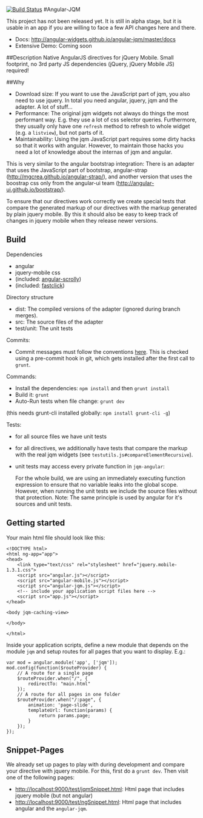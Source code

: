 [![Build Status](https://travis-ci.org/angular-widgets/angular-jqm.png)](https://travis-ci.org/angular-widgets/angular-jqm)
#Angular-JQM

This project has not been released yet. It is still in alpha stage, but it is usable in an app if you are willing to face a few API changes here and there.

* Docs: http://angular-widgets.github.io/angular-jqm/master/docs
* Extensive Demo: Coming soon

##Description
Native AngularJS directives for jQuery Mobile. Small footprint, no 3rd party JS dependencies (jQuery, jQuery Mobile JS) required!


##Why

- Download size: If you want to use the JavaScript part of jqm, you also need to use jquery.
  In total you need angular, jquery, jqm and the adapter. A lot of stuff...
- Performance: The original jqm widgets not always do things the most performant way.
  E.g. they use a lot of css selector queries. Furthermore, they usually only have one `refresh` method
  to refresh to whole widget (e.g. a `listview`), but not parts of it.
- Maintainability: Using the jqm JavaScript part requires some dirty hacks so that it works with angular.
  However, to maintain those hacks you need a lot of knowledge about the internas of jqm and angular.

This is very similar to the angular bootstrap integration: There is an adapter that uses 
the JavaScript part of bootstrap, angular-strap (http://mgcrea.github.io/angular-strap/), and another version
that uses the boostrap css only from the angular-ui team (http://angular-ui.github.io/bootstrap/).

To ensure that our directives work correctly we create special tests that compare the
generated markup of our directives with the markup generated by plain jquery mobile. By this it should
also be easy to keep track of changes in jquery mobile when they release newer versions.

## Build
Dependencies

- angular
- jquery-mobile css
- (included: [angular-scrolly](https://github.com/ajoslin/angular-scrolly))
- (included: [fastclick](https://github.com/ftlabs/fastclick))

Directory structure

- dist: The compiled versions of the adapter (ignored during branch merges).
- src: The source files of the adapter
- test/unit: The unit tests

Commits:

- Commit messages must follow the conventions [here](https://github.com/btford/grunt-conventional-changelog).
  This is checked using a pre-commit hook in git, which gets installed after the first call to `grunt`.

Commands:

- Install the dependencies: `npm install` and then `grunt install`
- Build it: `grunt`
- Auto-Run tests when file change: `grunt dev`

(this needs grunt-cli installed globally: `npm install grunt-cli -g`)

Tests:

- for all source files we have unit tests
- for all directives, we additionally have tests that compare the markup with the real jqm widgets
  (see `testutils.js#compareElementRecursive`).
- unit tests may access every private function in `jqm-angular`:

    For the whole build, we are using an immediately executing function expression to ensure that
no variable leaks into the global scope. However, when running the unit tests we include the source files without that protection.
    Note: The same principle is used by angular for it's sources and unit tests.

## Getting started

Your main html file should look like this:

    <!DOCTYPE html>
    <html ng-app="app">
    <head>
        <link type="text/css" rel="stylesheet" href="jquery.mobile-1.3.1.css">
        <script src="angular.js"></script>
        <script src="angular-mobile.js"></script>
        <script src="angular-jqm.js"></script>
        <!-- include your application script files here -->
        <script src="app.js"></script>
    </head>

    <body jqm-caching-view>

    </body>

    </html>

Inside your application scripts, define a new module that depends on the module `jqm` and setup routes
for all pages that you want to display. E.g.:

    var mod = angular.module('app', ['jqm']);
    mod.config(function($routeProvider) {
        // A route for a single page
        $routeProvider.when("/", {
            redirectTo: "main.html"
        });
        // A route for all pages in one folder
        $routeProvider.when("/:page", {
            animation: 'page-slide',
            templateUrl: function(params) {
                return params.page;
            }
        });
    });

## Snippet-Pages ##

We already set up pages to play with during development and compare your directive with jquery mobile.
For this, first do a `grunt dev`. Then visit one of the following pages:

* [http://localhost:9000/test/jqmSnippet.html](http://localhost:9000/test/jqmSnippet.html): Html page that includes jquery mobile (but not angular)
* [http://localhost:9000/test/ngSnippet.html](http://localhost:9000/test/ngSnippet.html): Html page that includes angular and the `angular-jqm`.

